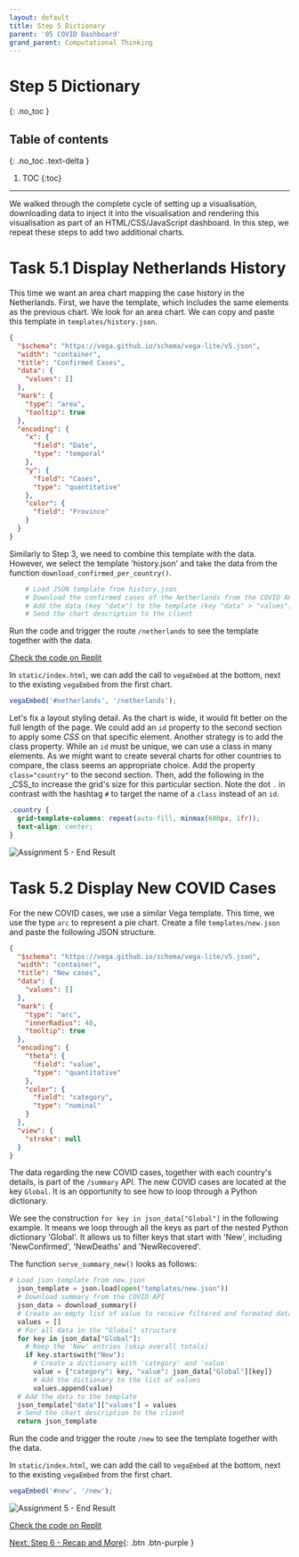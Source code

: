 ```yaml
---
layout: default
title: Step 5 Dictionary
parent: '05 COVID Dashboard'
grand_parent: Computational Thinking
---
```


# Step 5 Dictionary

{: .no_toc }

## Table of contents

{: .no_toc .text-delta }

1. TOC
{:toc}

---

We walked through the complete cycle of setting up a visualisation, downloading data to inject it into the visualisation and rendering this visualisation as part of an HTML/CSS/JavaScript dashboard. In this step, we repeat these steps to add two additional charts.

# Task 5.1 Display Netherlands History

This time we want an area chart mapping the case history in the Netherlands. First, we have the template, which includes the same elements as the previous chart. We look for an area chart. We can copy and paste this template in `templates/history.json`.

```json
{
  "$schema": "https://vega.github.io/schema/vega-lite/v5.json",
  "width": "container",
  "title": "Confirmed Cases",
  "data": {
    "values": []
  },
  "mark": {
    "type": "area",
    "tooltip": true
  },
  "encoding": {
    "x": {
      "field": "Date",
      "type": "temporal"
    },
    "y": {
      "field": "Cases",
      "type": "quantitative"
    },
    "color": {
      "field": "Province"
    }
  }
}
```

Similarly to Step 3, we need to combine this template with the data. However, we select the template 'history.json' and take the data from the function `download_confirmed_per_country()`.

```python
    # Load JSON template from history.json
    # Download the confirmed cases of the Netherlands from the COVID API
    # Add the data (key "data") to the template (key "data" > "values")
    # Send the chart description to the client
```

Run the code and trigger the route `/netherlands` to see the template together with the data.

[Check the code on Replit](https://repl.it/@IO1075/05-covid-dashboard-step5-1)

In `static/index.html`, we can add the call to `vegaEmbed` at the bottom, next to the existing `vegaEmbed` from the first chart.

```js
vegaEmbed('#netherlands', '/netherlands');
```

Let's fix a layout styling detail. As the chart is wide, it would fit better on the full length of the page. We could add an `id` property to the second section to apply some _CSS_ on that specific element. Another strategy is to add the class property. While an `id` must be unique, we can use a class in many elements. As we might want to create several charts for other countries to compare, the class seems an appropriate choice. Add the property `class="country"` to the second section. Then, add the following in the _CSS_to increase the grid's size for this particular section. Note the dot `.` in contrast with the hashtag `#` to target the name of a `class` instead of an `id`.

```css
.country {
  grid-template-columns: repeat(auto-fill, minmax(600px, 1fr));
  text-align: center;
}
```

![Assignment 5 - End Result]({{site.baseurl}}/assets/images/assignment5-step5-1.png)

# Task 5.2 Display New COVID Cases

For the new COVID cases, we use a similar Vega template. This time, we use the type `arc` to represent a pie chart. Create a file `templates/new.json` and paste the following JSON structure.

```json
{
  "$schema": "https://vega.github.io/schema/vega-lite/v5.json",
  "width": "container",
  "title": "New cases",
  "data": {
    "values": []
  },
  "mark": {
    "type": "arc",
    "innerRadius": 40,
    "tooltip": true
  },
  "encoding": {
    "theta": {
      "field": "value",
      "type": "quantitative"
    },
    "color": {
      "field": "category",
      "type": "nominal"
    }
  },
  "view": {
    "stroke": null
  }
}
```

The data regarding the new COVID cases, together with each country's details, is part of the `/summary` API. The new COVID cases are located at the key `Global`. It is an opportunity to see how to loop through a Python dictionary.

We see the construction `for key in json_data["Global"]` in the following example. It means we loop through all the keys as part of the nested Python dictionary 'Global'. It allows us to filter keys that start with 'New', including 'NewConfirmed', 'NewDeaths' and 'NewRecovered'.

The function `serve_summary_new()` looks as follows:

```python
# Load json template from new.json
  json_template = json.load(open("templates/new.json"))
  # Download summary from the COVID API
  json_data = download_summary()
  # Create an empty list of value to receive filtered and formated data
  values = []
  # For all data in the "Global" structure
  for key in json_data["Global"]:
    # Keep the 'New' entries (skip overall totals)
    if key.startswith("New"):
      # Create a dictionary with 'category' and 'value'
      value = {"category": key, "value": json_data["Global"][key]}
      # Add the dictionary to the list of values
      values.append(value)
  # Add the data to the template
  json_template["data"]["values"] = values
  # Send the chart description to the client
  return json_template
```

Run the code and trigger the route `/new` to see the template together with the data.

In `static/index.html`, we can add the call to `vegaEmbed` at the bottom, next to the existing `vegaEmbed` from the first chart.

```js
vegaEmbed('#new', '/new');
```

![Assignment 5 - End Result]({{site.baseurl}}/assets/images/assignment5-step5-2.png)

[Check the code on Replit](https://repl.it/@IO1075/05-covid-dashboard-step5-2)

[Next: Step 6 - Recap and More]({{site.baseurl}}/assignments/05-covid-dashboard/step6-recap){: .btn .btn-purple }
